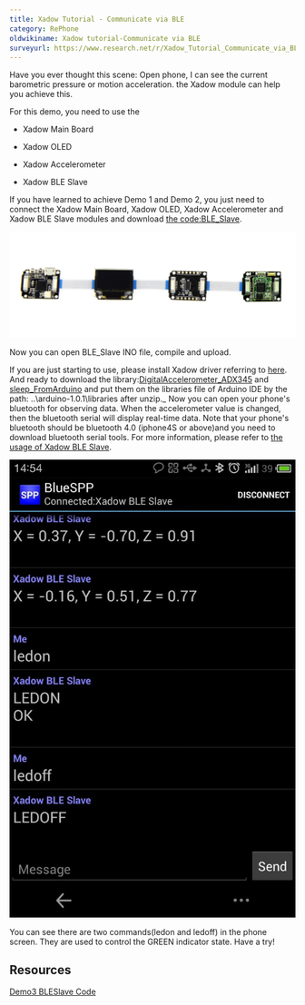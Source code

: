 ```yaml
---
title: Xadow Tutorial - Communicate via BLE
category: RePhone
oldwikiname: Xadow tutorial-Communicate via BLE
surveyurl: https://www.research.net/r/Xadow_Tutorial_Communicate_via_BLE
---
```


Have you ever thought this scene: Open phone, I can see the current barometric pressure or motion acceleration. the Xadow module can help you achieve this.

For this demo, you need to use the

*   Xadow Main Board

*   Xadow OLED

*   Xadow Accelerometer

*   Xadow BLE Slave

If you have learned to achieve Demo 1 and Demo 2, you just need to connect the Xadow Main Board, Xadow OLED, Xadow Accelerometer and Xadow BLE Slave modules and download [the code:BLE_Slave](https://github.com/SeeedDocument/Xadow_Tutorial_Communicate_via_BLE/raw/master/res/BLE_Slave.zip).

![](https://github.com/SeeedDocument/Xadow_Tutorial_Communicate_via_BLE/raw/master/img/BLEUsage.jpg)

Now you can open BLE_Slave INO file, compile and upload.

If you are just starting to use, please install Xadow driver referring to [here](/Xadow_Main_Board#Get_Start_with_Xadow_Main_Board). And ready to download the library:[DigitalAccelerometer_ADX345](https://github.com/SeeedDocument/Xadow_Tutorial_Communicate_via_BLE/raw/master/res/DigitalAccelerometer_ADXL345.zip) and [sleep_FromArduino](https://github.com/SeeedDocument/Xadow_Tutorial_Communicate_via_BLE/raw/master/res/Sleep_FromArduino.zip) and put them on the libraries file of Arduino IDE by the path: ..\arduino-1.0.1\libraries after unzip._
Now you can open your phone's bluetooth for observing data. When the accelerometer value is changed, then the bluetooth serial  will display real-time data. Note that your phone's bluetooth should be bluetooth 4.0 (iphone4S or above)and you need to download bluetooth serial tools. For more information, please refer to [the usage of Xadow BLE Slave](/Xadow_BLE_Slave#Usage).

![](https://github.com/SeeedDocument/Xadow_Tutorial_Communicate_via_BLE/raw/master/img/Phone_and_BLE_Slave_Communicate.jpg)

You can see there are two commands(ledon and ledoff) in the phone screen. They are used to control the GREEN indicator state. Have a try!

##  Resources

[Demo3 BLESlave Code](https://github.com/SeeedDocument/Xadow_Tutorial_Communicate_via_BLE/raw/master/res/BLE_Slave.zip)

